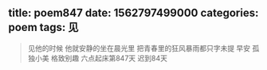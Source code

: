title: poem847
date: 1562797499000
categories: poem
tags: 见
---
> 见他的时候
他就安静的坐在晨光里
把青春里的狂风暴雨都只字未提
早安
孤独小美
格致别趣
六点起床第847天 迟到84天